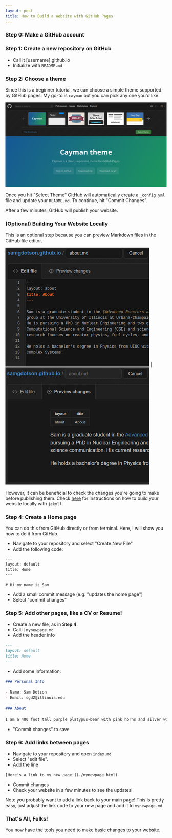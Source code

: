 ```yaml
---
layout: post
title: How to Build a Website with GitHub Pages
---
```


### Step 0: Make a GitHub account

### Step 1: Create a new repository on GitHub

- Call it [username].github.io
- Initialize with ``README.md``

### Step 2: Choose a theme

Since this is a beginner tutorial, we can choose a simple theme supported
by GitHub pages. My go-to is ``cayman`` but you can pick any one you'd like.

![select-theme](assets/images/website-guide/select-a-theme.png)

Once you hit "Select Theme" GitHub will automatically create a ``_config.yml``
file and update your ``README.md``. To continue, hit "Commit Changes".

After a few minutes, GitHub will publish your website.


### (Optional) Building Your Website Locally

This is an optional step because you can preview Markdown files in
the GitHub file editor.

![preview1](assets/images/website-guide/preview-changes.png) | ![preview1](assets/images/website-guide/preview-changes2.png)

However, it can be beneficial to check the changes you're going to make before
publishing them. Check [here](docs/websiteguide/localbuild.html) for instructions
on how to build your website locally with ``jekyll``.


### Step 4: Create a Home page

You can do this from GitHub directly or from terminal. Here, I will show you
how to do it from GitHub.

- Navigate to your repository and select "Create New File"
- Add the following code:

```
---
layout: default
title: Home
---

# Hi my name is Sam

```

- Add a small commit message (e.g. "updates the home page")
- Select "commit changes"


### Step 5: Add other pages, like a CV or Resume!

- Create a new file, as in **Step 4**.
- Call it ``mynewpage.md``
- Add the header info

```markdown
---
layout: default
title: Home
---
```

- Add some information:

```markdown
### Personal Info

- Name: Sam Dotson
- Email: sgd2@illinois.edu

### About

I am a 400 foot tall purple platypus-bear with pink horns and silver wings.
```
- "Commit changes" to save

### Step 6: Add links between pages

- Navigate to your repository and open ``index.md``.
- Select "edit file".
- Add the line

``[Here's a link to my new page!](./mynewpage.html)``

- Commit changes
- Check your website in a few minutes to see the updates!

Note you probably want to add a link back to your main page! This is pretty
easy, just adjust the link code to your new page and add it to ``mynewpage.md``.


### That's All, Folks!

You now have the tools you need to make basic changes to your website.
